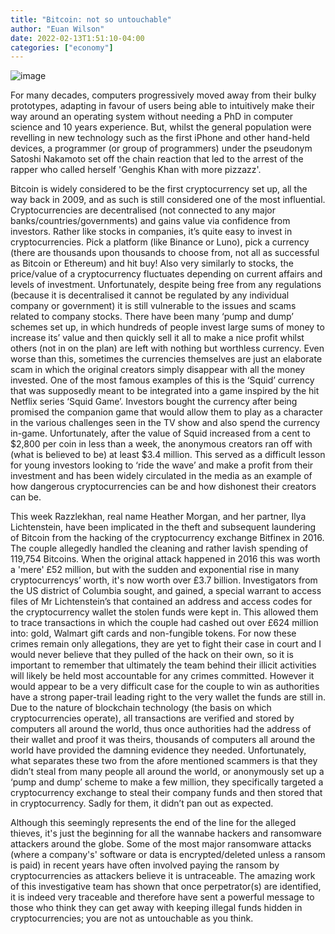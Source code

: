 ```yaml
---
title: "Bitcoin: not so untouchable"
author: "Euan Wilson"
date: 2022-02-13T1:51:10-04:00
categories: ["economy"]
---
```


![image](../../img/article/Bitcoins-not-so-untouchable/1.jpg)


For many decades, computers progressively moved away from their bulky prototypes, adapting in favour of users being able to intuitively make their way around an operating system without needing a PhD in computer science and 10 years experience. But, whilst the general population were revelling in new technology such as the first iPhone and other hand-held devices, a programmer (or group of programmers) under the pseudonym Satoshi Nakamoto set off the chain reaction that led to the arrest of the rapper who called herself 'Genghis Khan with more pizzazz'.  

 

Bitcoin is widely considered to be the first cryptocurrency set up, all the way back in 2009, and as such is still considered one of the most influential. Cryptocurrencies are decentralised (not connected to any major banks/countries/governments) and gains value via confidence from investors. Rather like stocks in companies, it’s quite easy to invest in cryptocurrencies. Pick a platform (like Binance or Luno), pick a currency (there are thousands upon thousands to choose from, not all as successful as Bitcoin or Ethereum) and hit buy!  Also very similarly to stocks, the price/value of a cryptocurrency fluctuates depending on current affairs and levels of investment. Unfortunately, despite being free from any regulations (because it is decentralised it cannot be regulated by any individual company or government) it is still vulnerable to the issues and scams related to company stocks. There have been many ‘pump and dump’ schemes set up, in which hundreds of people invest large sums of money to increase its’ value and then quickly sell it all to make a nice profit whilst others (not in on the plan) are left with nothing but worthless currency. Even worse than this, sometimes the currencies themselves are just an elaborate scam in which the original creators simply disappear with all the money invested. One of the most famous examples of this is the ‘Squid’ currency that was supposedly meant to be integrated into a game inspired by the hit Netflix series ‘Squid Game’. Investors bought the currency after being promised the companion game that would allow them to play as a character in the various challenges seen in the TV show and also spend the currency in-game. Unfortunately, after the value of Squid increased from a cent to $2,800 per coin in less than a week, the anonymous creators ran off with (what is believed to be) at least $3.4 million. This served as a difficult lesson for young investors looking to ‘ride the wave’ and make a profit from their investment and has been widely circulated in the media as an example of how dangerous cryptocurrencies can be and how dishonest their creators can be.  

 

This week Razzlekhan, real name Heather Morgan, and her partner, Ilya Lichtenstein, have been implicated in the theft and subsequent laundering of Bitcoin from the hacking of the cryptocurrency exchange Bitfinex in 2016. The couple allegedly handled the cleaning and rather lavish spending of 119,754 Bitcoins. When the original attack happened in 2016 this was worth a 'mere' £52 million, but with the sudden and exponential rise in many cryptocurrencys’ worth, it's now worth over £3.7 billion. Investigators from the US district of Columbia sought, and gained, a special warrant to access files of Mr Lichtenstein’s that contained an address and access codes for the cryptocurrency wallet the stolen funds were kept in. This allowed them to trace transactions in which the couple had cashed out over £624 million into: gold, Walmart gift cards and non-fungible tokens. For now these crimes remain only allegations, they are yet to fight their case in court and I would never believe that they pulled of the hack on their own, so it is important to remember that ultimately the team behind their illicit activities will likely be held most accountable for any crimes committed. However it would appear to be a very difficult case for the couple to win as authorities have a strong paper-trail leading right to the very wallet the funds are still in. Due to the nature of blockchain technology (the basis on which cryptocurrencies operate), all transactions are verified and stored by computers all around the world, thus once authorities had the address of their wallet and proof it was theirs, thousands of computers all around the world have provided the damning evidence they needed. Unfortunately, what separates these two from the afore mentioned scammers is that they didn’t steal from many people all around the world, or anonymously set up a ‘pump and dump’ scheme to make a few million, they specifically targeted a cryptocurrency exchange to steal their company funds and then stored that in cryptocurrency. Sadly for them, it didn’t pan out as expected. 

 

Although this seemingly represents the end of the line for the alleged thieves, it's just the beginning for all the wannabe hackers and ransomware attackers around the globe. Some of the most major ransomware attacks (where a company's' software or data is encrypted/deleted unless a ransom is paid) in recent years have often involved paying the ransom by cryptocurrencies as attackers believe it is untraceable. The amazing work of this investigative team has shown that once perpetrator(s) are identified, it is indeed very traceable and therefore have sent a powerful message to those who think they can get away with keeping illegal funds hidden in cryptocurrencies; you are not as untouchable as you think. 